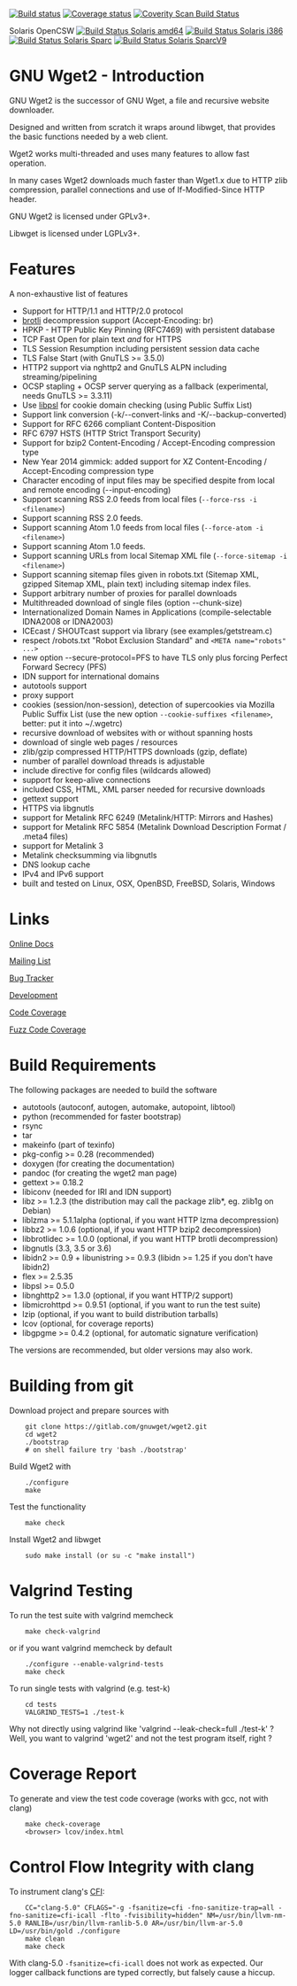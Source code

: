 [![Build status](https://gitlab.com/gnuwget/wget2/badges/master/build.svg)](https://gitlab.com/gnuwget/wget2/pipelines)
[![Coverage status](https://gitlab.com/gnuwget/wget2/badges/master/coverage.svg)](https://gnuwget.gitlab.io/wget2/coverage)
[![Coverity Scan Build Status](https://scan.coverity.com/projects/7852/badge.svg)](https://scan.coverity.com/projects/rockdaboot-wget2)

Solaris OpenCSW [![Build Status Solaris amd64](https://buildfarm.opencsw.org/buildbot/png?builder=wget2-solaris10-amd64)](https://buildfarm.opencsw.org/buildbot/builders/wget2-solaris10-amd64)
[![Build Status Solaris i386](https://buildfarm.opencsw.org/buildbot/png?builder=wget2-solaris10-i386)](https://buildfarm.opencsw.org/buildbot/builders/wget2-solaris10-i386)
[![Build Status Solaris Sparc](https://buildfarm.opencsw.org/buildbot/png?builder=wget2-solaris10-sparc)](https://buildfarm.opencsw.org/buildbot/builders/wget2-solaris10-sparc)
[![Build Status Solaris SparcV9](https://buildfarm.opencsw.org/buildbot/png?builder=wget2-solaris10-sparcv9)](https://buildfarm.opencsw.org/buildbot/builders/wget2-solaris10-sparcv9)


# GNU Wget2 - Introduction

GNU Wget2 is the successor of GNU Wget, a file and recursive website downloader.

Designed and written from scratch it wraps around libwget, that provides the basic
functions needed by a web client.

Wget2 works multi-threaded and uses many features to allow fast operation.

In many cases Wget2 downloads much faster than Wget1.x due to HTTP zlib
compression, parallel connections and use of If-Modified-Since HTTP header.

GNU Wget2 is licensed under GPLv3+.

Libwget is licensed under LGPLv3+.


# Features

A non-exhaustive list of features

- Support for HTTP/1.1 and HTTP/2.0 protocol
- [brotli](https://github.com/google/brotli) decompression support (Accept-Encoding: br)
- HPKP - HTTP Public Key Pinning (RFC7469) with persistent database
- TCP Fast Open for plain text *and* for HTTPS
- TLS Session Resumption including persistent session data cache
- TLS False Start (with GnuTLS >= 3.5.0)
- HTTP2 support via nghttp2 and GnuTLS ALPN including streaming/pipelining
- OCSP stapling + OCSP server querying as a fallback (experimental, needs GnuTLS >= 3.3.11)
- Use [libpsl](https://github.com/rockdaboot/libpsl) for cookie domain checking (using Public Suffix List)
- Support link conversion (-k/--convert-links and -K/--backup-converted)
- Support for RFC 6266 compliant Content-Disposition
- RFC 6797 HSTS (HTTP Strict Transport Security)
- Support for bzip2 Content-Encoding / Accept-Encoding compression type
- New Year 2014 gimmick: added support for XZ Content-Encoding / Accept-Encoding compression type
- Character encoding of input files may be specified despite from local and remote encoding (--input-encoding)
- Support scanning RSS 2.0 feeds from local files (`--force-rss -i <filename>`)
- Support scanning RSS 2.0 feeds.
- Support scanning Atom 1.0 feeds from local files (`--force-atom -i <filename>`)
- Support scanning Atom 1.0 feeds.
- Support scanning URLs from local Sitemap XML file (`--force-sitemap -i <filename>`)
- Support scanning sitemap files given in robots.txt (Sitemap XML, gzipped Sitemap XML, plain text) including
sitemap index files.
- Support arbitrary number of proxies for parallel downloads
- Multithreaded download of single files (option --chunk-size)
- Internationalized Domain Names in Applications (compile-selectable IDNA2008 or IDNA2003)
- ICEcast / SHOUTcast support via library (see examples/getstream.c)
- respect /robots.txt "Robot Exclusion Standard" and `<META name="robots" ...>`
- new option --secure-protocol=PFS to have TLS only plus forcing Perfect Forward Secrecy (PFS)
- IDN support for international domains
- autotools support
- proxy support
- cookies (session/non-session), detection of supercookies via Mozilla Public Suffix List
  (use the new option `--cookie-suffixes <filename>`, better: put it into ~/.wgetrc)
- recursive download of websites with or without spanning hosts
- download of single web pages / resources
- zlib/gzip compressed HTTP/HTTPS downloads (gzip, deflate)
- number of parallel download threads is adjustable
- include directive for config files (wildcards allowed)
- support for keep-alive connections
- included CSS, HTML, XML parser needed for recursive downloads
- gettext support
- HTTPS via libgnutls
- support for Metalink RFC 6249 (Metalink/HTTP: Mirrors and Hashes)
- support for Metalink RFC 5854 (Metalink Download Description Format / .meta4 files)
- support for Metalink 3
- Metalink checksumming via libgnutls
- DNS lookup cache
- IPv4 and IPv6 support
- built and tested on Linux, OSX, OpenBSD, FreeBSD, Solaris, Windows


# Links

[Online Docs](https://gnuwget.gitlab.io/wget2/reference/)

[Mailing List](https://savannah.gnu.org/mail/?group=wget)

[Bug Tracker](https://gitlab.com/gnuwget/wget2/issues)

[Development](https://gitlab.com/gnuwget/wget2)

[Code Coverage](https://gnuwget.gitlab.io/wget2/coverage/)

[Fuzz Code Coverage](https://gnuwget.gitlab.io/wget2/fuzz-coverage/)


# Build Requirements

The following packages are needed to build the software

* autotools (autoconf, autogen, automake, autopoint, libtool)
* python (recommended for faster bootstrap)
* rsync
* tar
* makeinfo (part of texinfo)
* pkg-config >= 0.28 (recommended)
* doxygen (for creating the documentation)
* pandoc (for creating the wget2 man page)
* gettext >= 0.18.2
* libiconv (needed for IRI and IDN support)
* libz >= 1.2.3 (the distribution may call the package zlib*, eg. zlib1g on Debian)
* liblzma >= 5.1.1alpha (optional, if you want HTTP lzma decompression)
* libbz2 >= 1.0.6 (optional, if you want HTTP bzip2 decompression)
* libbrotlidec >= 1.0.0 (optional, if you want HTTP brotli decompression)
* libgnutls (3.3, 3.5 or 3.6)
* libidn2 >= 0.9 + libunistring >= 0.9.3 (libidn >= 1.25 if you don't have libidn2)
* flex >= 2.5.35
* libpsl >= 0.5.0
* libnghttp2 >= 1.3.0 (optional, if you want HTTP/2 support)
* libmicrohttpd >= 0.9.51 (optional, if you want to run the test suite)
* lzip (optional, if you want to build distribution tarballs)
* lcov (optional, for coverage reports)
* libgpgme >= 0.4.2 (optional, for automatic signature verification)

The versions are recommended, but older versions may also work.


# Building from git

Download project and prepare sources with

		git clone https://gitlab.com/gnuwget/wget2.git
		cd wget2
		./bootstrap
		# on shell failure try 'bash ./bootstrap'

Build Wget2 with

		./configure
		make

Test the functionality

		make check

Install Wget2 and libwget

		sudo make install (or su -c "make install")


# Valgrind Testing

To run the test suite with valgrind memcheck

		make check-valgrind

or if you want valgrind memcheck by default

		./configure --enable-valgrind-tests
		make check

To run single tests with valgrind (e.g. test-k)

		cd tests
		VALGRIND_TESTS=1 ./test-k

Why not directly using valgrind like 'valgrind --leak-check=full ./test-k' ?
Well, you want to valgrind 'wget2' and not the test program itself, right ?


# Coverage Report

To generate and view the test code coverage (works with gcc, not with clang)

		make check-coverage
		<browser> lcov/index.html


# Control Flow Integrity with clang

To instrument clang's [CFI](https://clang.llvm.org/docs/ControlFlowIntegrity.html):

		CC="clang-5.0" CFLAGS="-g -fsanitize=cfi -fno-sanitize-trap=all -fno-sanitize=cfi-icall -flto -fvisibility=hidden" NM=/usr/bin/llvm-nm-5.0 RANLIB=/usr/bin/llvm-ranlib-5.0 AR=/usr/bin/llvm-ar-5.0 LD=/usr/bin/gold ./configure
		make clean
		make check

With clang-5.0 `-fsanitize=cfi-icall` does not work as expected.
Our logger callback functions are typed correctly, but falsely cause a hiccup.
